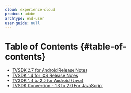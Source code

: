 ```yaml
---
cloud: experience-cloud
product: adobe
archtype: end-user
user-guide: null
---
```


# Table of Contents {#table-of-contents}

+ [TVSDK 2.7 for Android Release Notes](tvsdk-27-android.md)
+ [TVSDK 1.4 for iOS Release Notes](tvsdk-1-4-ios.md)
+ [TVSDK 1.4 to 2.5 for Android (Java)](tvsdk-14-25-android.md)
+ [TVSDK Conversion - 1.3 to 2.0 For JavaScript](tvsdk-13-to-20-for-javascript.md)
